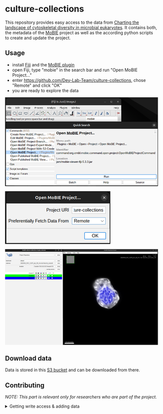 # culture-collections
This repository provides easy access to the data from [Charting the landscape of cytoskeletal diversity in microbial eukaryotes](https://doi.org/10.1101/2024.10.18.618984). It contains both, the metadata of the [MoBIE](https://mobie.github.io/) project as well as the according python scripts to create and update the project.

## Usage
- install [Fiji](https://imagej.net/software/fiji/downloads) and the [MoBIE plugin](https://mobie.github.io/tutorials/installation.html)
- open Fiji, type "mobie" in the search bar and run "Open MoBIE Project..."
- enter https://github.com/Dey-Lab-Team/culture-collections, chose "Remote" and click "OK"
- you are ready to explore the data 

![](readme_images/start_mobie.png)

![](readme_images/url_remote.png)

![](readme_images/example.png)

## Download data
Data is stored in this [S3 bucket](https://console.s3.embl.de/browser/culture-collections) and can be downloaded from there.

## Contributing
*NOTE: This part is relevant only for researchers who are part of the project.*

<details>
<summary>Getting write access & adding data</summary>
### Rough idea
The basic idea of this project is to find a way to share the imaging data between the different participating labs. The imaging data itself lives on a central s3 storage provided by EMBL. In general, collaborating labs can upload data to and download data from there. For now, the internal structure of this s3 storage (called a "bucket") is defined by the MoBIE project that was established to simplify the visualization of the data. [MoBIE](https://mobie.github.io/) is a tool to visualize large image files and stream them directly from a s3 storage. By this users don't need to download GBs of data to their local machine. This is faciliated by the ome-zarr file format. This file format provides an image pyramid with different levels of resolution and image data that is cut into pieces (called "chunks"), which allows MoBIE to only load data that is currently needed. The MoBIE metadata, meaning the data that tells MoBIE where to find and how to visualize the actual imaging data, is part of this git repository. By this we have it version controlled and easily accessible from the outside (see section [Internal users](#internal-users)). For now, everything is private and not visible to the public.

TODO:
- how to open terminal?

### Prerequisites
*NOTE: You will need to work on a terminal. It's not that hard, don't be scared! If you have no experience at all, here are some links to get started [Windows](https://adamtheautomator.com/git-bash-commands/) or [Windows](https://www.wikihow.com/Open-Terminal-in-Windows), [macOS](https://support.apple.com/guide/terminal/open-or-quit-terminal-apd5265185d-f365-44cb-8b09-71a064a42125/mac), [Linux](https://www.geeksforgeeks.org/how-to-open-terminal-in-linux/).*

#### GitHub account
To update the MoBIE project you need write access to this GitHub repository. For this you need to have a GitHub account. If you don't have one yet, create one [here](https://github.com/). Then contact [Jonas Hellgoth](https://github.com/JonasHell) (easiest via [mail](mailto:jonas.hellgoth@embl.de)) to be added to the repository as a collaborator (this grants you write access to this GitHub repository).

#### Write access to s3
To upload data to the s3 bucket you need write access. For this please contact [Jonas Hellgoth](https://github.com/JonasHell). The easiest is via [mail](mailto:jonas.hellgoth@embl.de). You will recieve a key pair for read-write access. To interact with the s3 storage you need to install the MinIO client. Just follow the first step of [these instructions](https://min.io/docs/minio/linux/reference/minio-mc.html) for your operating system. You can check the installation success by running `mc --version` in your terminal. If `brew` throws an error you can try `xcode-select --install` and try again.

Continue with step 2 of the instructions, use the following for the command `mc alias set ALIAS HOSTNAME ACCESS_KEY SECRET_KEY`:

- `ALIAS`: `culcol_s3_rw`
- `HOSTNAME`: `https://s3.embl.de`
- `ACCESS_KEY`: the public key of the read-write key pair you got
- `SECRET_KEY`: the secret key of the read-write key pair you got

Step 3 won't work since you don't have admin rights. Use `mc alias list` instead to check if the alias is there.

#### git
*NOTE: If you have a working git installation you can skip this step.*

[git](https://creativecommons.org/2014/01/07/plaintext-versions-of-creative-commons-4-0-licenses/) is a version control system. Here, we are mainly using it to interact with this GitHub repository in order to update the MoBIE project. If you don't have it installed already follow the [installation instructions](https://git-scm.com/book/en/v2/Getting-Started-Installing-Git) and the [setup instructions](https://git-scm.com/book/en/v2/Getting-Started-First-Time-Git-Setup). To check if you have it already installed or if your installation was successfull you can run `git --version` in your terminal.

#### Connect git to GitHub
*NOTE: If you already worked with git/GitHub you can probably skip this step.*

GitHub needs a way to verify that you are you and that you have the correct permissions to push to a repository (aka write access). The easiest way to do this is to set up a key pair. Follow [this](https://docs.github.com/en/authentication/connecting-to-github-with-ssh/generating-a-new-ssh-key-and-adding-it-to-the-ssh-agent?platform=linux#generating-a-new-ssh-key) to create a key pair. If you leave the passphrase empty, there is no need to add the key to the ssh-agent (recommended). Afterwards follow [these steps](https://docs.github.com/en/authentication/connecting-to-github-with-ssh/adding-a-new-ssh-key-to-your-github-account#adding-a-new-ssh-key-to-your-account) to add the public key to GitHub.

#### micromamba/mamba/conda
*NOTE: If you already have a package & environment manager installed you can skip this step.*

The easiest way to install python and all the needed packages is a package & environment manager. There are two main options called mamba and conda. In addition, for each of them there is minimalist version called micromamba and miniconda, respectively. If you have any of these installed you can use it. In general, any `mamba` (or `micromamba`) command can be replaced by `conda` and vice versa. If you do not have any of these installed, I would recommend using micromamba following [these instructions](https://mamba.readthedocs.io/en/latest/installation/micromamba-installation.html). The conda alterantive can be found [here](https://conda.io/projects/conda/en/latest/user-guide/install/index.html). Again, to check your installation you can try `mamba --version`.

### Clone repository & create environment
*NOTE: Cloning the repository and creating the environment needs to be done only once. Afterwards you can just reuse them.*

To get started we need to create a local copy of this repository on your machine (called cloning). Open a terminal and navigate to the directory the repository should be saved in by
```sh
cd <directory_of_your_choice>
```
`<directory_of_your_choice>` could be `~/software/repos` for example (`~/` is your home directory). Clone the repository by
```sh
git clone git@github.com:Dey-Lab-Team/culture-collections.git
```
<details>
<summary>
If you have an error saying ...
</summary>

... `Host key verification failed. fatal: Could not read from remote repository.`, try running
```sh
ssh-keyscan -H github.com >> ~/.ssh/known_hosts
```
Then try to clone again.
</details>

Navigate into the repository by
```sh
cd culture-collections
```
Create the environment by running the following command. This will install all the necessary packages into this virtual environment.
```sh
mamba env create -f environment.yml
```
Potentially you need to accept the installation by tiping `y` and hitting enter. Note, depending on which version you have installed you need to replace `mamba` with `micromamba` or `conda`.

### Manually adjust environment
Unfortunately, we have to add some installations manually. The bugs causing these issues are already fixed, however, the new versions are not released yet. Therefore, conda/mamba only has access to the old versions. For now, we just add the fixed versions manually to our environment. First, activate the environment:
```sh
mamba activate culture-collections
```
Change the directory out of `culture-collections`:
```sh
cd ../
```
Clone the repository:
```sh
git clone git@github.com:mobie/mobie-utils-python.git
```
And install it:
```sh
pip install -e ./mobie-utils-python
```
Do the same for the other package:
```sh
git clone git@github.com:constantinpape/elf.git
```
```sh
pip install -e ./elf
```

### Open folder & activate environment
To run a script make sure that you are inside the repository.
```sh
cd <path_to_the_repository_on_your_machine>
```
depending to which location you cloned the repository `<path_to_the_repository_on_your_machine>` could be something like `~/software/repos/culture-collections`.

Additionally, make sure the correct environment is activated by
```sh
mamba activate culture-collections
```

### Add images
*NOTE: This process can run in the background, but the terminal must stay active (don't close it!) and so does your device.*

*NOTE: depending on how many images you add at once this can take a while (and block a significant amount of your device's ressources). One option could be to run it overnight. If you have access to a cluster it may be a good idea to run it there.*

Internally, the script has multiple steps. They are briefly explained in the following. If you are interested you can have a look, if not just go on and add your images:
<details>
<summary>Internally, the script has multiple steps. They are briefly explained in this collapsable section. If you are interested you can have a look, if not just go on and add your images by:
</summary>

#### Convert images to ome-zarr
Why we need to convert to ome-zarr is explained above. For this a subprocess is used that calls [bioformats2raw](https://github.com/glencoesoftware/bioformats2raw). Converted images are saved to a temporary directory called `tmp`. Depending on the size of an image and the compute power of your device this can take a few minutes.

#### Pull from GitHub
To make sure the git repository is up to date. Done via a subprocess.

#### Add images to MoBIE project
For now the MoBIE project has one big dataset called `single_volumes`. Each multichannel image is added to this dataset as a source. Additionally, a source for each channel is added and a view that visualizes a single image with all its channels. For this, an initial guess for the brightness settings is calculated, similar to the auto contrast of Fiji. While the images are added to the MoBIE project, the data is moved from the `tmp` directory to its appropiate place in the MoBIE project directory (this should be instantaneous since the data is not actually moved, just some pointers are adjusted). If everything goes well, the `tmp` directory will be empty and removed after all the images are added.

#### Add s3 metadata
Additional metadata is added that allows MoBIE to stream the data from the s3 storage.

#### Upload image data to s3 storage
The data is uploaded to th s3 storage. Depending on the image size and the speed of your internet connection this is probably the step that takes the longest.

#### Sync with the project on GitHub
So far, the changes to the MoBIE project just happened to your local copy. We need to push these changes to the GitHub repository. If someone else changed the the state of the repository in the meantime (e.g. by adding images) this can lead to so called merge conflicts. That's the reason we use git. It helps us to keep track of these changes and to resolve potential conflicts. Unfortunately, it is not possible to solve them automatically. If this happens, please solve them manually using git. You can find some help [here](). Otherwise you can ask for help and contact [Jonas Hellgoth](https://github.com/JonasHell) via [mail](mailto:jonas.hellgoth@embl.de).

To do all at once just run:
</details>

```sh
python do_all_at_once.py -f <your_input_data>
```
`<your_input_data>` can either be a single file path, a list of file paths or a directory. In the last case all files in this directory will be added. Only files supported by [bioformats2raw](https://github.com/glencoesoftware/bioformats2raw) can be added, others are skipped. `supported_file_types.txt` contains a list of currently supported file formats. This list is also available [here](https://bio-formats.readthedocs.io/en/v7.1.0/supported-formats.html). This is checked by the script and nothing you need to take care of. Unless, your file format is not supported. In this case you need to find a different way to convert it to `ome-zarr`. If this happens please contact [Jonas Hellgoth](https://github.com/JonasHell) via [mail](mailto:jonas.hellgoth@embl.de). Furthermore, the pipeline also support files containing multiple volumes (solved via the series dimension). Again, nothing you need to take care of.

#### Special case - channels are in seperate files
In some cases the individual channels of a volume are saved in different files. In this case please use the following script:

```sh
python do_all_at_once_seperate_channels.py -f <your_input_data>
```
Here, `<your_input_data>` is expected to be a list of the files containing the individual channels (please provide them in the correct order), thus, this script can only handle a single volume at a time.

### Other scripts
All other python files can also be run as scripts. They do single steps of the pipeline. To get more information you can run
```sh
python <script> -h
```
but usually using `do_all_at_once.py` should be enough.

### Open the MoBIE project in Fiji
As soon as the project is published you can follow the steps from the section [Internal users](#internal-users). For now you need to have Fiji and MoBIE installed.

<details>
<summary>Install Fiji and MoBIE</summary>

Downlaod and install Fiji from [here](https://imagej.net/software/fiji/downloads). Start it. If you never used MoBIE before go to `Help > Update > Manage Update Sites` and check the box in front of `MoBIE`. Click on `Apply and Close` and restart Fiji to make sure MoBIE is installed and up-to-date.

</details>

Make sure your local copy of the project is up-to-date by navigating to the directory:
```sh
cd <path_to_the_repository_on_your_machine>
```
and running:

*NOTE: For consistency reasons, don't do this while you are running a python script in the background that updates the project (like `do_all_at_once.py`).*
```sh
git pull
```

Start Fiji. Enter `mobie` into the search bar (lower right). Choose `Open MoBIE Project With S3 Credentials...` and hit `run`:
- `Project Location`: path to your local copy of this repository (e.g. `/home/hellgoth/software/repos/culture-collections/`)
- `Preferentially Fetch Data From`: `Local` = local image data is used, can't open remote image data, potentially faster | `Remote` = data is streamed from s3, all data available, depends on the speed of your internet connection
- `S3 Access Key`: the public key of the read-only key pair you got
- `S3 Secret Key`: the secret key of the read-only key pair you got
</details>